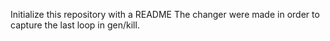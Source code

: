 Initialize this repository with a README
The changer were made in order to capture the last loop in gen/kill.
